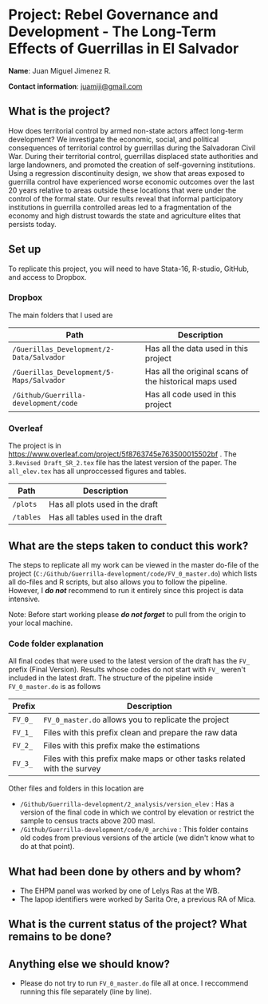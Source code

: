 # Project: Rebel Governance and Development - The Long-Term Effects of Guerrillas in El Salvador

**Name**:  Juan Miguel Jimenez R. 

**Contact information**: juamiji@gmail.com

## What is the project?
How does territorial control by armed non-state actors affect long-term development? We investigate the economic, social, and political consequences of territorial control by guerrillas during the Salvadoran Civil War.  During their territorial control, guerrillas displaced state authorities and large landowners, and promoted the creation of self-governing institutions. Using a regression discontinuity design, we show that areas exposed to guerrilla control have experienced worse economic outcomes over the last 20 years relative to areas outside these locations that were under the control of the formal state.  Our results reveal that  informal participatory institutions in guerrilla controlled areas led to a fragmentation of the economy and high distrust towards the state and agriculture elites that persists today.

## Set up
To replicate this project, you will need to have Stata-16, R-studio, GitHub, and access to Dropbox. 

### Dropbox
The main folders that I used are

| Path | Description |
| ---- | ----------- |
| `/Guerillas_Development/2-Data/Salvador` | Has all the data used in this project | 
| `/Guerillas_Development/5-Maps/Salvador` | Has all the original scans of the historical maps used | 
| `/Github/Guerrilla-development/code` | Has all code used in this project |

### Overleaf
The project is in https://www.overleaf.com/project/5f8763745e763500015502bf . The `3.Revised Draft_SR_2.tex` file has the latest version of the paper. The `all_elev.tex` has all unproccessed figures and tables. 

| Path | Description |
| ---- | ----------- |
| `/plots` | Has all plots used in the draft | 
| `/tables` | Has all tables used in the draft | 

## What are the steps taken to conduct this work?
The steps to replicate all my work can be viewed in the master do-file of the project (`C:/Github/Guerrilla-development/code/FV_0_master.do`) which lists all do-files and R scripts, but also allows you to follow the pipeline. However, I ***do not*** recommend to run it entirely since this project is data intensive.

Note: Before start working please ***do not forget*** to pull from the origin to your local machine.

### Code folder explanation
All final codes that were used to the latest version of the draft has the `FV_` prefix (Final Version). Results whose codes do not start with `FV_` weren't included in the latest draft. The structure of the pipeline inside `FV_0_master.do` is as follows 

| Prefix | Description |
| ---- | ----------- |
| `FV_0_` |  `FV_0_master.do` allows you to replicate the project | 
| `FV_1_` | Files with this prefix clean and prepare the raw data |
| `FV_2_` | Files with this prefix make the estimations | 
| `FV_3_` | Files with this prefix make maps or other tasks related with the survey | 

Other files and folders in this location are
- `/Github/Guerrilla-development/2_analysis/version_elev` : Has a version of the final code in which we control by elevation or restrict the sample to census tracts above 200 masl.
- `/Github/Guerrilla-development/code/0_archive` : This folder contains old codes from previous versions of the article (we didn't know what to do at that point).  

## What had been done by others and by whom? 
- The EHPM panel was worked by one of Lelys Ras at the WB. 
- The lapop identifiers were worked by Sarita Ore, a previous RA of Mica. 

## What is the current status of the project?  What remains to be done?  

## Anything else we should know? 
- Please do not try to run `FV_0_master.do` file all at once. I reccommend running this file separately (line by line). 


